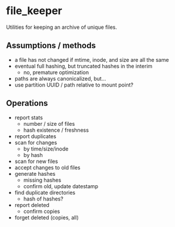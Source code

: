 # file_keeper

Utilities for keeping an archive of unique files.

## Assumptions / methods

 - a file has not changed if mtime, inode, and size are all the same
 - eventual full hashing, but truncated hashes in the interim
   - no, premature optimization
 - paths are always canonicalized, but...
 - use partition UUID / path relative to mount point?

## Operations

 - report stats
   - number / size of files
   - hash existence / freshness
 - report duplicates
 - scan for changes
   - by time/size/inode
   - by hash
 - scan for new files
 - accept changes to old files
 - generate hashes
   - missing hashes
   - confirm old, update datestamp
 - find duplicate directories
   - hash of hashes?
 - report deleted
   - confirm copies
 - forget deleted (copies, all)

